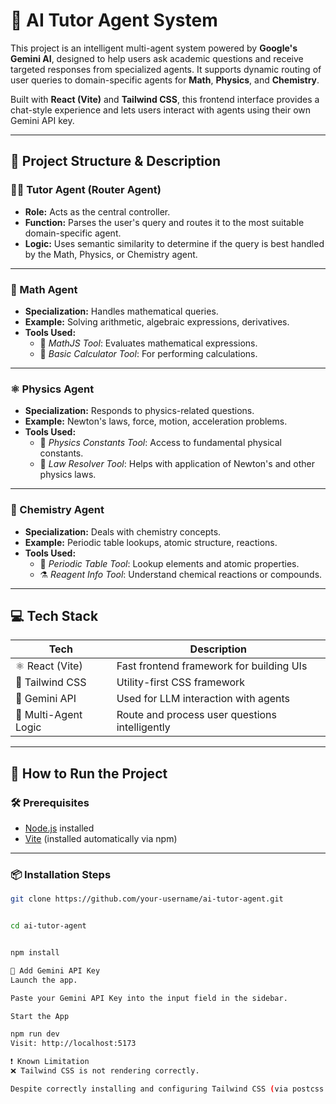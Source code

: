 # 🧠 AI Tutor Agent System

This project is an intelligent multi-agent system powered by **Google's Gemini AI**, designed to help users ask academic questions and receive targeted responses from specialized agents. It supports dynamic routing of user queries to domain-specific agents for **Math**, **Physics**, and **Chemistry**.

Built with **React (Vite)** and **Tailwind CSS**, this frontend interface provides a chat-style experience and lets users interact with agents using their own Gemini API key.

---

## 🧰 Project Structure & Description

### 👨‍🏫 Tutor Agent (Router Agent)
- **Role:** Acts as the central controller.
- **Function:** Parses the user's query and routes it to the most suitable domain-specific agent.
- **Logic:** Uses semantic similarity to determine if the query is best handled by the Math, Physics, or Chemistry agent.

---

### 📐 Math Agent
- **Specialization:** Handles mathematical queries.
- **Example:** Solving arithmetic, algebraic expressions, derivatives.
- **Tools Used:**
  - 🔢 *MathJS Tool*: Evaluates mathematical expressions.
  - 🧮 *Basic Calculator Tool*: For performing calculations.
  
---

### ⚛️ Physics Agent
- **Specialization:** Responds to physics-related questions.
- **Example:** Newton's laws, force, motion, acceleration problems.
- **Tools Used:**
  - 🧲 *Physics Constants Tool*: Access to fundamental physical constants.
  - 🔧 *Law Resolver Tool*: Helps with application of Newton's and other physics laws.

---

### 🧪 Chemistry Agent
- **Specialization:** Deals with chemistry concepts.
- **Example:** Periodic table lookups, atomic structure, reactions.
- **Tools Used:**
  - 🧬 *Periodic Table Tool*: Lookup elements and atomic properties.
  - ⚗️ *Reagent Info Tool*: Understand chemical reactions or compounds.

---

## 💻 Tech Stack

| Tech | Description |
|------|-------------|
| ⚛️ React (Vite) | Fast frontend framework for building UIs |
| 🎨 Tailwind CSS | Utility-first CSS framework |
| 🔑 Gemini API | Used for LLM interaction with agents |
| 🧠 Multi-Agent Logic | Route and process user questions intelligently |

---

## 🚀 How to Run the Project

### 🛠️ Prerequisites

- [Node.js](https://nodejs.org/) installed
- [Vite](https://vitejs.dev/) (installed automatically via npm)

---

### 📦 Installation Steps

```bash
git clone https://github.com/your-username/ai-tutor-agent.git


cd ai-tutor-agent


npm install

🔐 Add Gemini API Key
Launch the app.

Paste your Gemini API Key into the input field in the sidebar.

Start the App

npm run dev
Visit: http://localhost:5173

❗ Known Limitation
❌ Tailwind CSS is not rendering correctly.

Despite correctly installing and configuring Tailwind CSS (via postcss.config.js, tailwind.config.js, and importing tailwind.css), the styles do not apply properly on the UI. This may be due to a misconfiguration in the build system, PostCSS plugin order, or missing file references.
